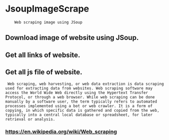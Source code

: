 # JsoupImageScrape


        Web scraping image using JSoup


## Download image of website using JSoup.

## Get all links of website.

## Get all js file of website.



     Web scraping, web harvesting, or web data extraction is data scraping used for extracting data from websites. Web scraping software may access the World Wide Web directly using the Hypertext Transfer Protocol, or through a web browser. While web scraping can be done manually by a software user, the term typically refers to automated processes implemented using a bot or web crawler. It is a form of copying, in which specific data is gathered and copied from the web, typically into a central local database or spreadsheet, for later retrieval or analysis. 

### https://en.wikipedia.org/wiki/Web_scraping
